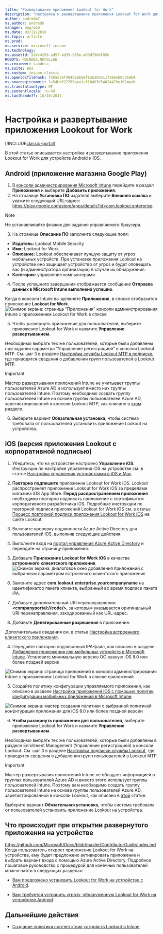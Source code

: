 ```yaml
---
title: "Развертывание приложения Lookout for Work"
description: "Настройка и развертывание приложения Lookout for Work для Android."
author: andredm7
ms.author: andredm
manager: angrobe
ms.date: 03/21/2016
ms.topic: article
ms.prod: 
ms.service: microsoft-intune
ms.technology: 
ms.assetid: 524c4209-ad57-4d35-955e-a00d796bf858
ROBOTS: NOINDEX,NOFOLLOW
ms.reviewer: sandera
ms.suite: ems
ms.custom: intune-classic
ms.openlocfilehash: fd0ad36f40463ab56f1a5ab0a11fa9eeb0c35db4
ms.sourcegitcommit: 1a54bdf22786aea1cf1b497d54024470e1024aeb
ms.translationtype: HT
ms.contentlocale: ru-RU
ms.lasthandoff: 10/10/2017
---
```

# <a name="configure-and-deploy-lookout-for-work-app"></a>Настройка и развертывание приложения Lookout for Work

[!INCLUDE[classic-portal](../includes/classic-portal.md)]

В этой статье описывается настройка и развертывание приложения Lookout for Work для устройств Android и iOS.

## <a name="android-google-play-store-app"></a>Android (приложение магазина Google Play)

1.  В [консоли администрирования Microsoft Intune](https://manage.microsoft.com) перейдите в раздел **Приложения** и выберите **Добавить приложения**.
2.  На странице **Установка ПО** издателя выберите **Внешняя ссылка** и укажите следующий URL-адрес: https://play.google.com/store/apps/details?id=com.lookout.enterprise.
  >[!NOTE]
  >Не устанавливайте флажок для задания управляемого браузера.

3.  На странице **Описание ПО** заполните следующие поля:
  * **Издатель:** Lookout Mobile Security
  * **Имя:** Lookout for Work
  * **Описание:** Lookout обеспечивает лучшую защиту от угроз мобильных устройств. При установке приложения Lookout на устройстве оно защищает устройство от угроз и будет оповещать вас (и администратора организации) в случае их обнаружения.
  * **Категория:** управление компьютерами

4. После успешного завершения отображается сообщение **Отправка данных в Microsoft Intune выполнена успешно**.

  Когда в консоли Intune вы щелкнете **Приложения**, в списке отобразится приложение **Lookout for Work**. ![Снимок экрана: страница "Приложения" консоли администрирования Intune с приложением Lookout for Work в списке](../media/mtp/lookout-app-listed-intune-console.png)

5. Чтобы развернуть приложение для пользователей, выберите приложение Lookout for Work и нажмите **Управление развертыванием**.

  Необходимо выбрать тех же пользователей, которые были добавлены при задании параметра "Управление регистрацией" в консоли Lookout MTP.  См. шаг 3 в разделе [Настройка службы Lookout MTP в подписке](configure-deploy-lookout-for-work-app.md), где приводятся сведения о добавлении групп пользователей в Lookout MTP.

  >[!IMPORTANT]
  > Мастер развертывания приложений Intune не учитывает группы пользователей Azure AD и использует вместо них группы пользователей Intune. Поэтому необходимо создать группу пользователей Intune на основе группы пользователей Azure AD, зарегистрированной в консоли Lookout MTP, как описано в [этом](plan-your-user-and-device-groups.md) разделе.

6. Выберите вариант **Обязательная установка**, чтобы система требовала от пользователей установить приложение Lookout на устройства.

## <a name="ios-enterprise-signed-version-of-lookout-app"></a>iOS (версия приложения Lookout с корпоративной подписью)

1. Убедитесь, что на устройстве настроено **Управление iOS**. Инструкции по настройке управления iOS на устройстве см. в статье [Настройка управления устройствами в iOS и Mac](set-up-ios-and-mac-management-with-microsoft-intune.md).

2. **Повторно подпишите** приложение Lookout for Work iOS. Lookout распространяет приложение Lookout for Work iOS за пределами магазина iOS App Store. **Перед распространением приложения** необходимо повторно подписать приложение с сертификатом корпоративного разработчика iOS. Подробные инструкции по повторной подписи приложений Lookout for Work iOS см. в статье [Процесс повторной подписи приложения Lookout for Work iOS](https://personal.support.lookout.com/hc/articles/114094038714) на сайте Lookout.

3. Включите проверку подлинности Azure Active Directory для пользователей iOS, выполнив следующие действия.
  1.  Выполните вход на [портал управления Azure Active Directory](https://manage.windowsazure.com) и перейдите на страницу приложения.
  2.  Добавьте **Приложение Lookout for Work iOS** в качестве **встроенного клиентского приложения**.
  ![Снимок экрана: диалоговое окно добавления приложений с выбранным параметром встроенного клиентского приложения](../media/mtp/aad-add-app.png)
  3. Замените адрес **com.lookout.enterprise.yourcompanyname** на идентификатор пакета клиента, выбранный во время подписи пакета IPA.
  4.  Добавьте дополнительный URI перенаправления: **&lt;companyportal://code/>**, за которым указывается оригинальный URI перенаправления, закодированный как URL-адрес.
  5.  Добавьте **Делегированные разрешения** в приложение.

  Дополнительные сведения см. в статье [Настройка встроенного клиентского приложения](https://azure.microsoft.com/documentation/articles/app-service-mobile-how-to-configure-active-directory-authentication/#optional-configure-a-native-client-application).

4. Передайте повторно подписанный IPA-файл, как описано в разделе [Добавление приложения для мобильных устройств в Microsoft Intune](/intune-classic/deploy-use/add-apps-for-mobile-devices-in-microsoft-intune). Установите минимальную версию ОС равную iOS 8.0 или более поздней версии.

  ![Снимок экрана: страница приложений в консоли администрирования Intune с приложением Lookout for Work в списке приложений](../media/mtp/ios-app-uploaded-intune.png)

5. Создайте политику конфигурации управляемого приложения, как описано в разделе [Настройка приложений iOS с помощью политик конфигурации мобильных приложений в Microsoft Intune](/intune-classic/deploy-use/configure-ios-apps-with-mobile-app-configuration-policies-in-microsoft-intune).

  ![Снимок экрана: мастер создания политики с выбранной политикой конфигурации приложения для iOS 8.0 или более поздней версии](../media/mtp/ios-app-config.png)

6. **Чтобы развернуть приложение для пользователей**, выберите приложение Lookout for Work и нажмите **Управление развертыванием**.

  Необходимо выбрать тех же пользователей, которые были добавлены в разделе Enrollment Management (Управление регистрацией) в консоли Lookout.  См. шаг 3 в разделе [Настройка подписки службы Lookout](https://docs.microsoft.com/sccm/protect/deploy-use/configure-and-deploy-lookout-for-work-apps), где приводятся сведения о добавлении групп пользователей в Lookout MTP.

  >[!IMPORTANT]
  > Мастер развертывания приложений Intune не обладает информацией о группах пользователей Azure AD и вместо этого использует группы пользователей Intune. Поэтому вам необходимо создать группу пользователей Intune на основе группы пользователей Azure AD, зарегистрированной в консоли Lookout, как описано в [этой](plan-your-user-and-device-groups.md) статье.

  Выберите вариант **Обязательная установка**, чтобы система требовала от пользователей установить приложение Lookout на устройства.

## <a name="what-happens-when-the-deployed-app-is-opened-on-the-device"></a>Что происходит при открытии развернутого приложения на устройстве
https://github.com/Microsoft/Docs/blob/master/ContributorGuide/index.md Когда пользователь откроет приложение Lookout for Work на устройстве, ему будет предложено активировать приложение и выбрать вариант входа с помощью Azure Active Directory. Подробное пошаговое руководство с процедурой для конечных пользователей можно найти в следующих разделах:

* [Вам предложено установить Lookout for Work на устройстве с Android](https://docs.microsoft.com/intune-user-help/you-are-prompted-to-install-lookout-for-work-android).

* [Вам требуется устранить угрозу, обнаруженную Lookout for Work на устройстве Android](https://docs.microsoft.com/intune-user-help/you-need-to-resolve-a-threat-found-by-lookout-for-work-android)

## <a name="next-steps"></a>Дальнейшие действия
* [Создание политики соответствия устройств Lookout в Intune](https://docs.microsoft.com/sccm/protect/deploy-use/enable-device-threat-protection-rule-compliance-policy)
